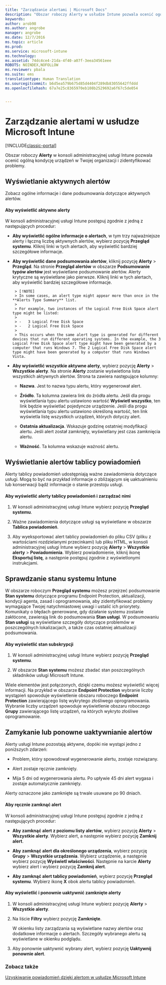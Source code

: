 ```yaml
---
title: "Zarządzanie alertami | Microsoft Docs"
description: "Obszar roboczy Alerty w usłudze Intune pozwala ocenić ogólną kondycję urządzeń w Twojej organizacji."
keywords: 
author: arob98
ms.author: angrobe
manager: angrobe
ms.date: 12/7/2016
ms.topic: article
ms.prod: 
ms.service: microsoft-intune
ms.technology: 
ms.assetid: 74dc4ce4-21da-4f40-a07f-3eea34561eee
ROBOTS: NOINDEX,NOFOLLOW
ms.reviewer: pbala
ms.suite: ems
translationtype: Human Translation
ms.sourcegitcommit: b6d5ea579b675d85d4404f289db83055642ffddd
ms.openlocfilehash: 67a7e25c8365970eb108b2529692a6f67c5de054


---
```


# <a name="manage-alerts-in-microsoft-intune"></a>Zarządzanie alertami w usłudze Microsoft Intune

[!INCLUDE[classic-portal](../includes/classic-portal.md)]

Obszar roboczy **Alerty** w konsoli administracyjnej usługi Intune pozwala ocenić ogólną kondycję urządzeń w Twojej organizacji i zidentyfikować problemy.

## <a name="view-active-alerts"></a>Wyświetlanie aktywnych alertów

Zobacz ogólne informacje i dane podsumowania dotyczące aktywnych alertów.

#### <a name="to-view-active-alerts"></a>Aby wyświetlić aktywne alerty

W konsoli administracyjnej usługi Intune postępuj zgodnie z jedną z następujących procedur:

-  **Aby wyświetlić ogólne informacje o alertach**, w tym trzy najważniejsze alerty i łączną liczbę aktywnych alertów, wybierz pozycję **Przegląd systemu**. Kliknij linki w tych alertach, aby wyświetlić bardziej szczegółowe informacje.

-  **Aby wyświetlić dane podsumowania alertów**, kliknij pozycję **Alerty** > **Przegląd**. Na stronie **Przegląd alertów** w obszarze **Podsumowanie typów alertów** jest wyświetlane podsumowanie alertów. Alerty krytyczne są wyświetlane jako pierwsze. Kliknij linki w tych alertach, aby wyświetlić bardziej szczegółowe informacje.

        > [!NOTE]
        > In some cases, an alert type might appear more than once in the **Alerts Type Summary** list.
        >
        > For example, two instances of the Logical Free Disk Space alert type might be listed:
        >
        > -   3 Logical Free Disk Space
        > -   2 Logical Free Disk Space
        >
        > This occurs when the same alert type is generated for different devices that run different operating systems. In the example, the 3 Logical Free Disk Space alert type might have been generated by a computer that runs Windows 7. The 2 Logical Free Disk Space alert type might have been generated by a computer that runs Windows Vista.

-   **Aby wyświetlić wszystkie aktywne alerty**, wybierz pozycję **Alerty** > **Wszystkie alerty**. Na stronie **Alerty** zostanie wyświetlona lista wszystkich aktywnych alertów. Strona ta zawiera następujące kolumny:

    -   **Nazwa**. Jest to nazwa typu alertu, który wygenerował alert.

    -   **Źródło**. Ta kolumna zawiera link do źródła alertu. Jeśli dla progu wyświetlania typu alertu ustawiono wartość **Wyświetl wszystko**, ten link będzie wyświetlać pojedyncze urządzenie. Jeśli dla progu wyświetlania typu alertu ustawiono określoną wartość, ten link wyświetla listę wszystkich urządzeń, których dotyczy alert.

    -   **Ostatnia aktualizacja**. Wskazuje godzinę ostatniej modyfikacji alertu. Jeśli alert został zamknięty, wyświetlany jest czas zamknięcia alertu.

    -   **Ważność**. Ta kolumna wskazuje ważność alertu.

## <a name="view-notice-board-alerts"></a>Wyświetlanie alertów tablicy powiadomień
Alerty tablicy powiadomień udostępniają ważne zawiadomienia dotyczące usługi. Mogą to być na przykład informacje o zbliżającym się uaktualnieniu lub konserwacji bądź informacje o stanie przestoju usługi.

#### <a name="to-view-and-manage-notice-board-alerts"></a>Aby wyświetlić alerty tablicy powiadomień i zarządzać nimi

1.  W konsoli administracyjnej usługi Intune wybierz pozycję **Przegląd systemu**.

2.  Ważne zawiadomienia dotyczące usługi są wyświetlane w obszarze **Tablica powiadomień**.

3.  Aby wyeksportować alert tablicy powiadomień do pliku CSV (pliku z wartościami rozdzielanymi przecinkami) lub pliku HTML, w konsoli administracyjnej usługi Intune wybierz pozycję **Alerty** > **Wszystkie alerty** >    **Powiadomienia**. Wybierz powiadomienie, kliknij ikonę **Eksportuj listę**, a następnie postępuj zgodnie z wyświetlonymi instrukcjami.

## <a name="review-intune-system-status"></a>Sprawdzanie stanu systemu Intune
W obszarze roboczym **Przegląd systemu** możesz przejrzeć podsumowanie **Stan systemu** dotyczące programu Endpoint Protection, aktualizacji, kondycji agenta, zasad i oprogramowania, aby zidentyfikować problemy wymagające Twojej natychmiastowej uwagi i ustalić ich priorytety. Komunikaty o błędach generowane, gdy działanie systemu zostanie zakłócone, zawierają link do podsumowania **Stan usługi**. W podsumowaniu **Stan usługi** są wyświetlane szczegóły dotyczące problemów w poszczególnych lokalizacjach, a także czas ostatniej aktualizacji podsumowania.

#### <a name="to-view-the-status-of-your-subscription"></a>Aby wyświetlić stan subskrypcji

1.  W konsoli administracyjnej usługi Intune wybierz pozycję **Przegląd systemu**.

2.  W obszarze **Stan systemu** możesz zbadać stan poszczególnych składników usługi Microsoft Intune.

  Wiele elementów jest połączonych, dzięki czemu możesz wyświetlić więcej informacji. Na przykład w obszarze **Endpoint Protection** wybranie liczby wystąpień spowoduje wyświetlenie obszaru roboczego **Endpoint Protection** zawierającego listę wykrytego złośliwego oprogramowania. Wybranie liczby urządzeń spowoduje wyświetlenie obszaru roboczego **Grupy** zawierającego listę urządzeń, na których wykryto złośliwe oprogramowanie.

## <a name="close-and-reactivate-alerts"></a>Zamykanie lub ponowne uaktywnianie alertów
Alerty usługi Intune pozostają aktywne, dopóki nie wystąpi jedno z poniższych zdarzeń:

-   Problem, który spowodował wygenerowanie alertu, zostaje rozwiązany.

-   Alert zostaje ręcznie zamknięty.

-   Mija 5 dni od wygenerowania alertu. Po upływie 45 dni alert wygasa i zostaje automatycznie zamknięty.

Alerty oznaczone jako zamknięte są trwale usuwane po 90 dniach.

#### <a name="to-manually-close-an-alert"></a>Aby ręcznie zamknąć alert

W konsoli administracyjnej usługi Intune postępuj zgodnie z jedną z następujących procedur:

- **Aby zamknąć alert z poziomu listy alertów**, wybierz pozycję **Alerty** > **Wszystkie alerty**. Wybierz alert, a następnie wybierz pozycję **Zamknij alert**.

- **Aby zamknąć alert dla określonego urządzenia**, wybierz pozycję **Grupy** > **Wszystkie urządzenia**. Wybierz urządzenie, a następnie wybierz pozycję **Wyświetl właściwości**. Następnie na karcie **Alerty** wybierz alert i wybierz pozycję **Zamknij alert**.

- **Aby zamknąć alert tablicy powiadomień**, wybierz pozycję **Przegląd systemu**. Wybierz ikonę **X** obok alertu tablicy powiadomień.

#### <a name="to-view-and-reactivate-closed-alerts"></a>Aby wyświetlić i ponownie uaktywnić zamknięte alerty

1.  W konsoli administracyjnej usługi Intune wybierz pozycję **Alerty** > **Wszystkie alerty**.

2.  Na liście **Filtry** wybierz pozycję **Zamknięte**.

    W okienku listy zarządzania są wyświetlane nazwy alertów oraz dodatkowe informacje o alertach. Szczegóły wybranego alertu są wyświetlane w okienku podglądu.

3.  Aby ponownie uaktywnić wybrany alert, wybierz pozycję **Uaktywnij ponownie alert**.

### <a name="see-also"></a>Zobacz także
[Uzyskiwanie powiadomień dzięki alertom w usłudze Microsoft Intune](../deploy-use/get-notified-by-alerts.md)



<!--HONumber=Dec16_HO2-->


